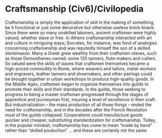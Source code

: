 # Craftsmanship (Civ6)/Civilopedia

Craftsmanship is simply the application of skill in the making of something, be it functional or just some decorative but otherwise useless knick-knack. Since there were so many unskilled laborers, ancient craftsmen were highly valued, whether slave or free. In Athens craftsmanship interacted with art and culture in intriguing ways; Socrates, for instance, was fond of analogies concerning craftsmanship and was reputedly himself the son of a skilled stonemason. Many a Greek grew wealthy from their craftsmen-slaves, such as those Demosthenes owned: some 120 tanners, flute-makers and cutlers. So valued were the skills of slaves that craftsmen themselves became a high-priced commodity in Rome, where weavers and tailors, metal-workers and engravers, leather tanners and shoemakers, and other pairings could be brought together in urban workshops to produce high-quality goods.
In the Middle Ages, craftsmen began to organize themselves into guilds to promote their skills and their standards. In the guilds, those seeking to progress to being a master craftsman progressed through the stages of apprentice and journeyman first, insuring a level of excellence in their craft. But industrialization – the mass production of all those things – ended the need for craftsmanship, and in the decades after the French Revolution most of the guilds collapsed. Corporations could manufacture goods quicker and cheaper, substituting standardization for craftsmanship.
Today, in the popular mindset, craftsmanship has come to mean “made by hand” rather than “skilled production” … and these are certainly not the same.